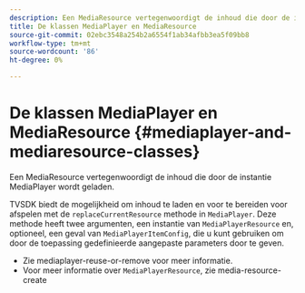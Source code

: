 ```yaml
---
description: Een MediaResource vertegenwoordigt de inhoud die door de instantie MediaPlayer wordt geladen.
title: De klassen MediaPlayer en MediaResource
source-git-commit: 02ebc3548a254b2a6554f1ab34afbb3ea5f09bb8
workflow-type: tm+mt
source-wordcount: '86'
ht-degree: 0%

---
```


# De klassen MediaPlayer en MediaResource {#mediaplayer-and-mediaresource-classes}

Een MediaResource vertegenwoordigt de inhoud die door de instantie MediaPlayer wordt geladen.

<!--<a id="section_431AB7221E0249BF949EC72EEB9B428A"></a>-->

TVSDK biedt de mogelijkheid om inhoud te laden en voor te bereiden voor afspelen met de `replaceCurrentResource` methode in `MediaPlayer`. Deze methode heeft twee argumenten, een instantie van `MediaPlayerResource` en, optioneel, een geval van `MediaPlayerItemConfig`, die u kunt gebruiken om door de toepassing gedefinieerde aangepaste parameters door te geven.

* Zie mediaplayer-reuse-or-remove voor meer informatie.
* Voor meer informatie over `MediaPlayerResource`, zie media-resource-create
